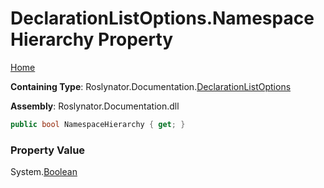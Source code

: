 <a name="_top"></a>

# DeclarationListOptions\.NamespaceHierarchy Property

[Home](../../../../README.md#_top)

**Containing Type**: Roslynator\.Documentation\.[DeclarationListOptions](../README.md#_top)

**Assembly**: Roslynator\.Documentation\.dll

```csharp
public bool NamespaceHierarchy { get; }
```

### Property Value

System\.[Boolean](https://docs.microsoft.com/en-us/dotnet/api/system.boolean)

